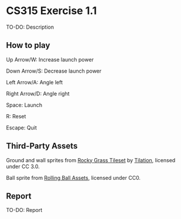 # CS315 Exercise 1.1

TO-DO: Description

## How to play

Up Arrow/W: Increase launch power

Down Arrow/S: Decrease launch power

Left Arrow/A: Angle left

Right Arrow/D: Angle right

Space: Launch

R: Reset

Escape: Quit


## Third-Party Assets

Ground and wall sprites from [Rocky Grass Tileset](https://tilation.itch.io/multi-size-rocky-grass-tileset) by [Tilation](https://tilation.itch.io/), licensed under CC 3.0.

Ball sprite from [Rolling Ball Assets](https://kenney.nl/assets/rolling-ball-assets), licensed under CC0.

## Report

TO-DO: Report